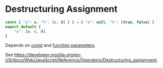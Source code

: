 # Destructuring Assignment

```js
const { "a": a, "%": [c, d] } } = { "a": null, "%": [true, false] }
export default {
    "a": [a, c, d],
}
```

Depends on [const](./212-const.md) and [function parameters](./312-parameters.md).

See https://developer.mozilla.org/en-US/docs/Web/JavaScript/Reference/Operators/Destructuring_assignment.
